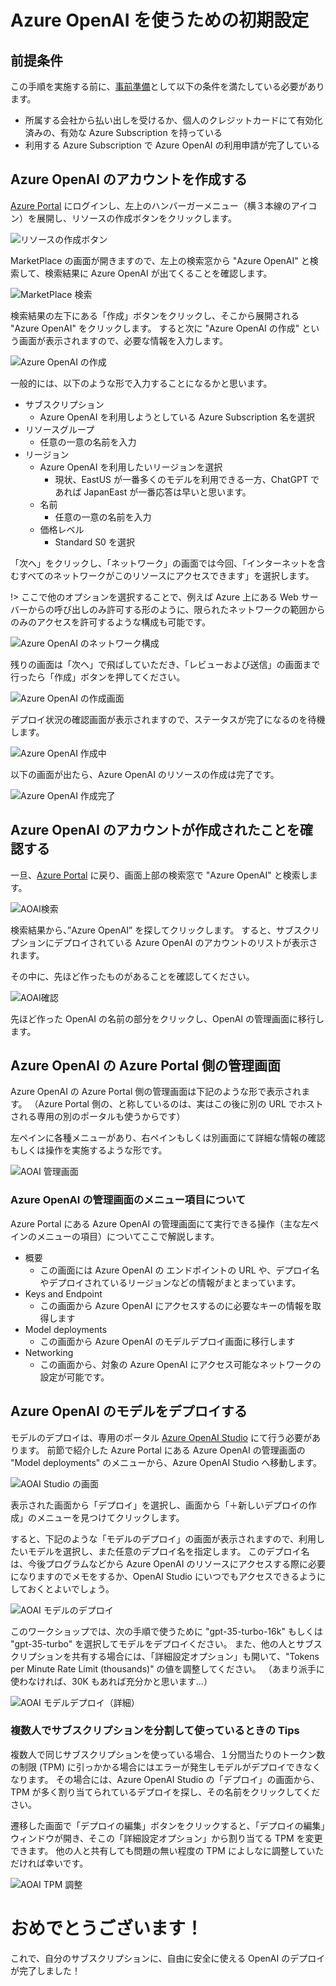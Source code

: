 # Azure OpenAI を使うための初期設定

## 前提条件
この手順を実施する前に、[事前準備](step0.md)として以下の条件を満たしている必要があります。
- 所属する会社から払い出しを受けるか、個人のクレジットカードにて有効化済みの、有効な Azure Subscription を持っている
- 利用する Azure Subscription で Azure OpenAI の利用申請が完了している

## Azure OpenAI のアカウントを作成する
[Azure Portal](https://portal.azure.com/) にログインし、左上のハンバーガーメニュー（横３本線のアイコン）を展開し、リソースの作成ボタンをクリックします。

![リソースの作成ボタン](./img/CreateAOAI001.png)

MarketPlace の画面が開きますので、左上の検索窓から "Azure OpenAI" と検索して、検索結果に Azure OpenAI が出てくることを確認します。

![MarketPlace 検索](./img/CreateAOAI002.png)

検索結果の左下にある「作成」ボタンをクリックし、そこから展開される "Azure OpenAI" をクリックします。
すると次に "Azure OpenAI の作成" という画面が表示されますので、必要な情報を入力します。

![Azure OpenAI の作成](.img/../img/CreateAOAI003.png)

一般的には、以下のような形で入力することになるかと思います。

- サブスクリプション
  - Azure OpenAI を利用しようとしている Azure Subscription 名を選択
- リソースグループ
  - 任意の一意の名前を入力
- リージョン
  - Azure OpenAI を利用したいリージョンを選択
    - 現状、EastUS が一番多くのモデルを利用できる一方、ChatGPT であれば JapanEast が一番応答は早いと思います。
  - 名前
    - 任意の一意の名前を入力
  - 価格レベル
    - Standard S0 を選択

「次へ」をクリックし、「ネットワーク」の画面では今回、「インターネットを含むすべてのネットワークがこのリソースにアクセスできます」を選択します。

!> ここで他のオプションを選択することで、例えば Azure 上にある Web サーバーからの呼び出しのみ許可する形のように、限られたネットワークの範囲からのみのアクセスを許可するような構成も可能です。

![Azure OpenAI のネットワーク構成](.img/../img/CreateAOAI004.png)

残りの画面は「次へ」で飛ばしていただき、「レビューおよび送信」の画面まで行ったら「作成」ボタンを押してください。

![Azure OpenAI の作成画面](./img/CreateAOAI005.png)

デプロイ状況の確認画面が表示されますので、ステータスが完了になるのを待機します。

![Azure OpenAI 作成中](./img/CreateAOAI006.png)

以下の画面が出たら、Azure OpenAI のリソースの作成は完了です。

![Azure OpenAI 作成完了](./img/CreateAOAI007.png)
## Azure OpenAI のアカウントが作成されたことを確認する
一旦、[Azure Portal](https://portal.azure.com/) に戻り、画面上部の検索窓で "Azure OpenAI" と検索します。

![AOAI検索](./img/CheckAOAI001.png)

検索結果から、”Azure OpenAI” を探してクリックします。
すると、サブスクリプションにデプロイされている Azure OpenAI のアカウントのリストが表示されます。

その中に、先ほど作ったものがあることを確認してください。

![AOAI確認](./img/CheckAOAI002.png)

先ほど作った OpenAI の名前の部分をクリックし、OpenAI の管理画面に移行します。

## Azure OpenAI の Azure Portal 側の管理画面
Azure OpenAI の Azure Portal 側の管理画面は下記のような形で表示されます。
（Azure Portal 側の、と称しているのは、実はこの後に別の URL でホストされる専用の別のポータルも使うからです）

左ペインに各種メニューがあり、右ペインもしくは別画面にて詳細な情報の確認もしくは操作を実施するような形です。

![AOAI 管理画面](./img/AOAIModelDeploy001.png)


### Azure OpenAI の管理画面のメニュー項目について
Azure Portal にある Azure OpenAI の管理画面にて実行できる操作（主な左ペインのメニューの項目）についてここで解説します。

- 概要
  - この画面には Azure OpenAI の エンドポイントの URL や、デプロイ名やデプロイされているリージョンなどの情報がまとまっています。
- Keys and Endpoint
  - この画面から Azure OpenAI にアクセスするのに必要なキーの情報を取得します
- Model deployments
  - この画面から Azure OpenAI のモデルデプロイ画面に移行します
- Networking
  - この画面から、対象の Azure OpenAI にアクセス可能なネットワークの設定が可能です。

## Azure OpenAI のモデルをデプロイする
モデルのデプロイは、専用のポータル [Azure OpenAI Studio](https://oai.azure.com/) にて行う必要があります。
前節で紹介した Azure Portal にある Azure OpenAI の管理画面の "Model deployments" のメニューから、Azure OpenAI Studio へ移動します。

![AOAI Studio の画面](./img/AOAIStudio001.png)

表示された画面から「デプロイ」を選択し、画面から「＋新しいデプロイの作成」のメニューを見つけてクリックします。

すると、下記のような「モデルのデプロイ」の画面が表示されますので、利用したいモデルを選択し、また任意のデプロイ名を指定します。
このデプロイ名は、今後プログラムなどから Azure OpenAI のリソースにアクセスする際に必要になりますのでメモをするか、OpenAI Studio にいつでもアクセスできるようにしておくとよいでしょう。

![AOAI モデルのデプロイ](./img/AOAIStudio002.png)

このワークショップでは、次の手順で使うために "gpt-35-turbo-16k" もしくは "gpt-35-turbo" を選択してモデルをデプロイください。
また、他の人とサブスクリプションを共有する場合には、「詳細設定オプション」も開いて、"Tokens per Minute Rate Limit (thousands)" の値を調整してください。
（あまり派手に使わなければ、30K もあれば充分かと思います…）

![AOAI モデルデプロイ（詳細）](img/AOAIStudio003.png)

### 複数人でサブスクリプションを分割して使っているときの Tips
複数人で同じサブスクリプションを使っている場合、１分間当たりのトークン数の制限 (TPM) に引っかかる場合にはエラーが発生しモデルがデプロイできなくなります。
その場合には、Azure OpenAI Studio の「デプロイ」の画面から、TPM が多く割り当てられているデプロイを探し、その名前をクリックしてください。

遷移した画面で「デプロイの編集」ボタンをクリックすると、「デプロイの編集」ウィンドウが開き、そこの「詳細設定オプション」から割り当てる TPM を変更できます。
他の人と共有しても問題の無い程度の TPM によしなに調整していただければ幸いです。

![AOAI TPM 調整](./img/AOAIStudio004.png)

# おめでとうございます！
これで、自分のサブスクリプションに、自由に安全に使える OpenAI のデプロイが完了しました！


